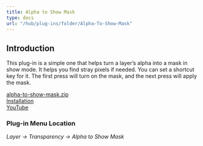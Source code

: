 ```yaml
---
title: Alpha to Show Mask
type: docs
url: "/hub/plug-ins/folder/Alpha-To-Show-Mask"
---
```


## Introduction

This plug-in is a simple one that helps turn a layer’s alpha into a mask in show mode. It helps you find stray pixels if needed. You can set a shortcut key for it. The first press will turn on the mask, and the next press will apply the mask.

[alpha-to-show-mask.zip](../../../../downloads/alpha-to-show-mask.zip)  
[Installation](../#installation)  
[YouTube](https://youtu.be/endGIR4zymk)

### Plug-in Menu Location

_Layer -> Transparency -> Alpha to Show Mask_
